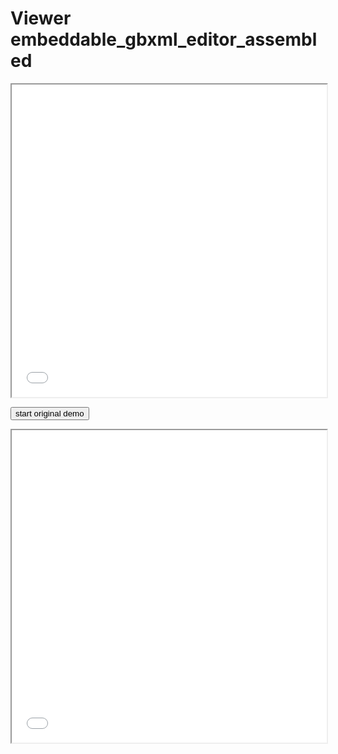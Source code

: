 

<script>




function initThreejsOriginal() {

	ifrOriginal.contentWindow.init();

	ifrOriginal.contentWindow.animate();

	requestFile( urlDefaultFile, callbackGbxml )

}


function initThreejsOneBox() {

	ifrOneBox.contentWindow.init();

	ifrOneBox.contentWindow.animate();

	ifrOneBox.contentWindow.controls.autoRotate = true;

}


function requestFile( url, callback ) {

const xhr = new XMLHttpRequest();
xhr.crossOrigin = 'anonymous';
xhr.open( 'GET', url, true );
xhr.onerror = function( xhr ) { console.log( 'error:', xhr  ); };
//xhr.onprogress = onRequestFileProgress;
xhr.onload = callback;
xhr.send( null );


	function onRequestFileProgress( xhr ) {

		FIL.name = xhr.target.responseURL.split( '/').pop();

		FIL.timeToLoad = performance.now() - FIL.timeStart;

		FIL.divFileInfo.innerHTML =
		`
			<div>${ FIL.name}</div>
			<div>bytes loaded: ${xhr.loaded.toLocaleString()}</div>
			<div>time to load: ${ parseInt( FIL.timeToLoad, 10 ).toLocaleString() } ms</div>

		`;

	}

};


function callbackGbxml( xhr ) {

const gbxmlResponseXML =  xhr.target.responseXML;

//const gbxml = xhr.target.responseXML.documentElement;
const gbxml = xhr.target.response;


const meshesArray = ifrOriginal.contentWindow.GBX.parseFileXML( gbxml );

ifrOriginal.contentWindow.scene.add( ...meshesArray );

ifrOriginal.contentWindow.zoomObjectBoundingSphere( ifrOriginal.contentWindow.GBX.surfaceMeshes );

/*
FIL.timeToLoad = performance.now() - FIL.timeStart;

FIL.divFileInfo.innerHTML =
`
	<div>${ FIL.name }</div>
	<div>bytes loaded: ${xhr.loaded.toLocaleString()}</div>
	<div>time to load: ${ parseInt( FIL.timeToLoad, 10 ).toLocaleString() } ms</div>

`;
*/

};

</script>


# Viewer embeddable_gbxml_editor_assembled


<iframe id=ifrOriginal src=sandbox/embeddable_gbxml_editor_assembled/embeddable_gbxml_editor_original.html onload=ifrOriginal.contentWindow.init();ifrOriginal.contentWindow.animate(); width=100% height=500 ></iframe>

<p>

<button onclick=initThreejsOriginal() >start original demo</button>

</p>

<iframe id=ifrOneBox src=sandbox/embeddable_gbxml_editor_assembled/embeddable_gbxml_editor_one_box.html onload=ifrOneBox.contentWindow.init();ifrOneBox.contentWindow.animate(); width=100% height=500 ></iframe>
